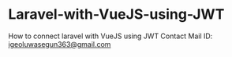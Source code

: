# Laravel-with-VueJS-using-JWT
How to connect laravel with VueJS using JWT
Contact Mail ID: igeoluwasegun363@gmail.com
